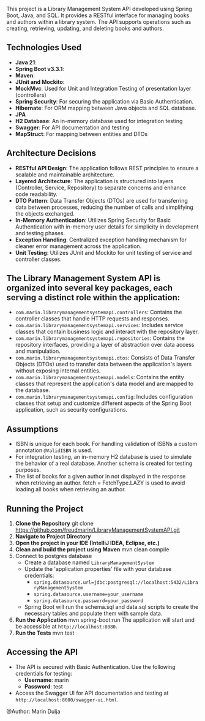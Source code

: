 This project is a Library Management System API developed using Spring Boot, Java, and SQL. It provides a RESTful interface for managing books and authors within a library system. 
The API supports operations such as creating, retrieving, updating, and deleting books and authors.


## Technologies Used
- **Java 21**:
- **Spring Boot v3.3.1**:
- **Maven**:
- **JUnit and Mockito**:
- **MockMvc**: Used for Unit and Integration Testing of presentation layer (controllers)
- **Spring Security**: For securing the application via Basic Authentication.
- **Hibernate**: For ORM mapping between Java objects and SQL database.
- **JPA**
- **H2 Database**: An in-memory database used for integration testing 
- **Swagger**: For API documentation and testing
- **MapStruct**: For mapping between entities and DTOs
## Architecture Decisions
- **RESTful API Design**: The application follows REST principles to ensure a scalable and maintainable architecture.
- **Layered Architecture**: The application is structured into layers (Controller, Service, Repository) to separate concerns and enhance code readability.
- **DTO Pattern**: Data Transfer Objects (DTOs) are used for transferring data between processes, reducing the number of calls and simplifying the objects exchanged.
- **In-Memory Authentication**: Utilizes Spring Security for Basic Authentication with in-memory user details for simplicity in development and testing phases.
- **Exception Handling**: Centralized exception handling mechanism for cleaner error management across the application.
- **Unit Testing**: Utilizes JUnit and Mockito for unit testing of service and controller classes.


## The Library Management System API is organized into several key packages, each serving a distinct role within the application:

- `com.marin.librarymanagementsystemapi.controllers`: Contains the controller classes that handle HTTP requests and responses.
- `com.marin.librarymanagementsystemapi.services`: Includes service classes that contain business logic and interact with the repository layer.
- `com.marin.librarymanagementsystemapi.repositories`: Contains the repository interfaces, providing a layer of abstraction over data access and manipulation.
- `com.marin.librarymanagementsystemapi.dtos`: Consists of Data Transfer Objects (DTOs) used to transfer data between the application's layers without exposing internal entities.
- `com.marin.librarymanagementsystemapi.models`: Contains the entity classes that represent the application's data model and are mapped to the database.
- `com.marin.librarymanagementsystemapi.config`: Includes configuration classes that setup and customize different aspects of the Spring Boot application, such as security configurations.

## Assumptions

- ISBN is unique for each book. For handling validation of ISBNs a custom annotation `@ValidISBN` is used.
- For integration testing, an in-memory H2 database is used to simulate the behavior of a real database. Another schema is created for testing purposes.
- The list of books for a given author in not displayed in the response when retrieving an author. fetch = FetchType.LAZY is used to avoid loading all books when retrieving an author.


## Running the Project
1. **Clone the Repository** git clone https://github.com/freudmarin/LibraryManagementSystemAPI.git
2. **Navigate to Project Directory** 
3. **Open the project in your IDE (IntelliJ IDEA, Eclipse, etc.)**
4. **Clean and build the project using Maven**
    mvn clean compile
5. Connect to postgres database
    - Create a database named `LibraryManagementSystem`
    - Update the 'application.properties' file with your database credentials:
        - `spring.datasource.url=jdbc:postgresql://localhost:5432/LibraryManagementSystem`
        - `spring.datasource.username=your_username`
        - `spring.datasource.password=your_password`
    - Spring Boot will run the schema.sql and data.sql scripts to create the necessary tables and populate them with sample data. 
6. **Run the Application** mvn spring-boot:run
   The application will start and be accessible at `http://localhost:8080`.
7. **Run the Tests** mvn test
## Accessing the API
- The API is secured with Basic Authentication. Use the following credentials for testing:
    - **Username**: marin
    - **Password**: test
- Access the Swagger UI for API documentation and testing at `http://localhost:8080/swagger-ui.html`.


@Author: Marin Dulja
